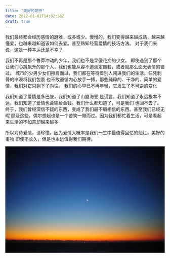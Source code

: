 ```yaml
---
title: "美好的期待"
date: 2022-01-02T14:02:58Z
draft: true
---
```



我们最终都会经历感情的磨难，或多或少。慢慢的，我们变得越来越成熟，越来越懂爱，也越来越知道该如何去爱。甚至熟知经营爱情的技巧方法。
对于我们来说，这是一种幸运还是不幸？

我们不再是那个鲁莽冲动的少年，我们也不是呆傻花痴的少女。
即使遇到了那个让我们心跳飙升的那个人，我们也能从容不迫淡定自若，或者就那么面无表情的错过。
城市的少男少女们擦肩而过，我们都在等待着别人闯进我们的生活。任凭刺骨的冷漠将我们包裹
也不敢遵循内心放手一搏，那些纯粹的、干净的、简单的爱情，我们对它只剩下了向往。
我们的心早已不再年轻，它发生了不可逆的变化

我们知道了爱情是多巴胺，我们知道了山盟海誓
是谎言，我们知道了永远根本不远，我们知道了爱情也会输给金钱。我们什么都知道了，可是我们
也回不去了。终于，我们曾经深信不疑的东西，变成了我们最不屑相信的东西。甚至我们已经无暇
顾及这些，偶尔想起也是一个苦笑一带而过。因为我们都忙着生活，可是看起来生活的不如意却越来越多


所以对待爱情，请珍惜。因为爱情大概率是我们一生中最值得回忆的灿烂，美好的事物
即使不长久，但是也永远值得我们期待。

![20220113232310](https://raw.githubusercontent.com/Gzk738/vps_picgo/master/images/20220113232310.png "浦项的日出")